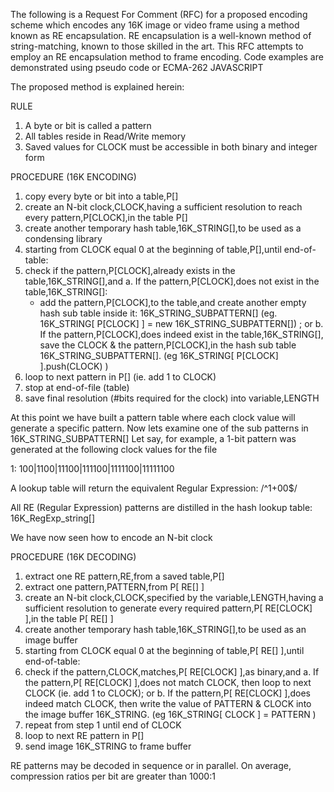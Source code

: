 

The following is a Request For Comment (RFC) for a proposed encoding scheme which encodes any 16K image or video frame using a method known as RE encapsulation. RE encapsulation is a well-known method of string-matching, known to those skilled in the art. This RFC attempts to employ an RE encapsulation method to frame encoding. Code examples are demonstrated using pseudo code or ECMA-262 JAVASCRIPT

The proposed method is explained herein:

RULE
1. A byte or bit is called a pattern
2. All tables reside in Read/Write memory
3. Saved values for CLOCK must be accessible in both binary and integer form

PROCEDURE (16K ENCODING)
1. copy every byte or bit into a table,P[]
2. create an N-bit clock,CLOCK,having a sufficient resolution to reach every pattern,P[CLOCK],in the table P[]
3. create another temporary hash table,16K_STRING[],to be used as a condensing library
4. starting from CLOCK equal 0 at the beginning of table,P[],until end-of-table:
  1. check if the pattern,P[CLOCK],already exists in the table,16K_STRING[],and
    a. If the pattern,P[CLOCK],does not exist in the table,16K_STRING[]:
       - add the pattern,P[CLOCK],to the table,and create another empty hash sub table inside it: 16K_STRING_SUBPATTERN[] 
         (eg. 16K_STRING[ P[CLOCK] ] = new 16K_STRING_SUBPATTERN[]) ; or
    b. If the pattern,P[CLOCK],does indeed exist in the table,16K_STRING[], 
      save the CLOCK & the pattern,P[CLOCK],in the hash sub table 16K_STRING_SUBPATTERN[]. (eg 16K_STRING[ P[CLOCK] ].push(CLOCK) )
  2. loop to next pattern in P[] (ie. add 1 to CLOCK)
5. stop at end-of-file (table)
6. save final resolution (#bits required for the clock) into variable,LENGTH
  
At this point we have built a pattern table where each clock value will generate a specific pattern.
Now lets examine one of the sub patterns in 16K_STRING_SUBPATTERN[]
Let say, for example, a 1-bit pattern was generated at the following clock values for the file

1: 100|1100|11100|111100|1111100|11111100
    
A lookup table will return the equivalent Regular Expression: /^1+00$/

All RE (Regular Expression) patterns are distilled in the hash lookup table: 16K_RegExp_string[]

We have now seen how to encode an N-bit clock


PROCEDURE (16K DECODING)
1. extract one RE pattern,RE,from a saved table,P[]
2. extract one pattern,PATTERN,from P[ RE[] ]
3. create an N-bit clock,CLOCK,specified by the variable,LENGTH,having a sufficient resolution to generate every required pattern,P[ RE[CLOCK] ],in the table P[ RE[] ]
4. create another temporary hash table,16K_STRING[],to be used as an image buffer
5. starting from CLOCK equal 0 at the beginning of table,P[ RE[] ],until end-of-table:
  1. check if the pattern,CLOCK,matches,P[ RE[CLOCK] ],as binary,and
    a. If the pattern,P[ RE[CLOCK] ],does not match CLOCK, then loop to next CLOCK (ie. add 1 to CLOCK); or
    b. If the pattern,P[ RE[CLOCK] ],does indeed match CLOCK, then 
      write the value of PATTERN & CLOCK into the image buffer 16K_STRING. (eg 16K_STRING[ CLOCK ] = PATTERN )
  2. repeat from step 1 until end of CLOCK
6. loop to next RE pattern in P[]
7. send image 16K_STRING to frame buffer


RE patterns may be decoded in sequence or in parallel. On average, compression ratios per bit are greater than 1000:1

